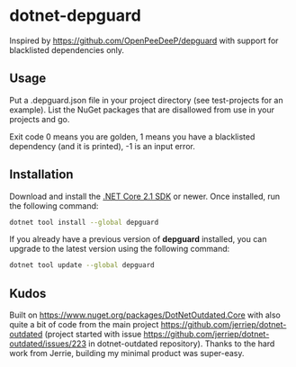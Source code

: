 # dotnet-depguard

Inspired by https://github.com/OpenPeeDeeP/depguard with support for blacklisted dependencies only.

## Usage

Put a .depguard.json file in your project directory (see test-projects for an example). List the NuGet packages that are 
disallowed from use in your projects and go. 

Exit code 0 means you are golden, 1 means you have a blacklisted dependency (and it is printed), -1 is an input error.

## Installation

Download and install the [.NET Core 2.1 SDK](https://www.microsoft.com/net/download) or newer. Once installed, run the following command:

```bash
dotnet tool install --global depguard
```

If you already have a previous version of **depguard** installed, you can upgrade to the latest version using the following command:

```bash
dotnet tool update --global depguard
```

## Kudos

Built on https://www.nuget.org/packages/DotNetOutdated.Core with also quite a bit of code from the 
main project https://github.com/jerriep/dotnet-outdated (project started with issue https://github.com/jerriep/dotnet-outdated/issues/223
in dotnet-outdated repository). Thanks to the hard work from Jerrie, building my minimal product was super-easy.
